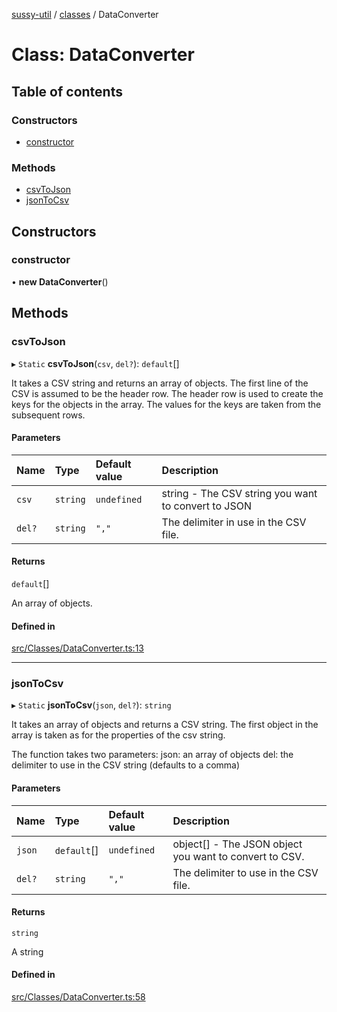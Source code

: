 [sussy-util](../README.md) / [classes](./README.md) / DataConverter

# Class: DataConverter

## Table of contents

### Constructors

- [constructor](DataConverter.md#constructor)

### Methods

- [csvToJson](DataConverter.md#csvtojson)
- [jsonToCsv](DataConverter.md#jsontocsv)

## Constructors

### constructor

• **new DataConverter**()

## Methods

### csvToJson

▸ `Static` **csvToJson**(`csv`, `del?`): `default`[]

It takes a CSV string and returns an array of objects.
The first line of the CSV is assumed to be the header row.
The header row is used to create the keys for the objects in the array.
The values for the keys are taken from the subsequent rows.

#### Parameters

| Name | Type | Default value | Description |
| :------ | :------ | :------ | :------ |
| `csv` | `string` | `undefined` | string - The CSV string you want to convert to JSON |
| `del?` | `string` | `","` | The delimiter in use in the CSV file. |

#### Returns

`default`[]

An array of objects.

#### Defined in

[src/Classes/DataConverter.ts:13](https://github.com/roteKlaue/SussyUtilMadeByMe/blob/b43239d/src/Classes/DataConverter.ts#L13)

___

### jsonToCsv

▸ `Static` **jsonToCsv**(`json`, `del?`): `string`

It takes an array of objects and returns a CSV string.
The first object in the array is taken as for the properties of the csv string.

The function takes two parameters:
json: an array of objects
del: the delimiter to use in the CSV string (defaults to a comma)

#### Parameters

| Name | Type | Default value | Description |
| :------ | :------ | :------ | :------ |
| `json` | `default`[] | `undefined` | object[] - The JSON object you want to convert to CSV. |
| `del?` | `string` | `","` | The delimiter to use in the CSV file. |

#### Returns

`string`

A string

#### Defined in

[src/Classes/DataConverter.ts:58](https://github.com/roteKlaue/SussyUtilMadeByMe/blob/b43239d/src/Classes/DataConverter.ts#L58)
